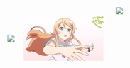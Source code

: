 <div align="center">
  <img src="https://readme-typing-svg.herokuapp.com?lines=Hey!+Nice+to+see+you.;Welcome+to+my+GitHub+profile!&center=true&width=500&height=50" />
</div>

<div style="display: flex; align-items: center; gap: 20px;">

<!-- 左边：Most Used Languages -->
<img src="https://github-readme-stats.vercel.app/api/top-langs/?username=Qimin-Shen&layout=compact&theme=radical" />

<!-- 右边：Kirino GIF -->
<img src="./assets/kirino.gif" width="180" />

</div>
